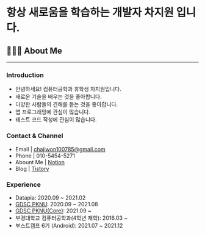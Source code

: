 # 항상 새로움을 학습하는 개발자 차지원 입니다.

## 👨🏻‍💻 About Me

---

### Introduction

- 안녕하세요! 컴퓨터공학과 휴학생 차지원입니다.
- 새로운 기술을 배우는 것을 좋아합니다.
- 다양한 사람들의 견해를 듣는 것을 좋아합니다.
- 앱 프로그래밍에 관심이 많습니다.
- 테스트 코드 작성에 관심이 많습니다.

### Contact & Channel

- Email | chajiwon100785@gmail.com
- Phone | 010-5454-5271
- Abount Me | [Notion](https://chaji.notion.site/f9aa5c4c351a49dca43f91f6870ba2ab)
- Blog | [Tistory](https://cha-ji.tistory.com/)

### Experience
- Datapia: 2020.09 ~ 2021.02
- [GDSC PKNU](https://dsc-pknu.tistory.com): 2020.09 ~ 2021.08
- [GDSC PKNU(Core)](https://dsc-pknu.tistory.com): 2021.09 ~
- 부경대학교 컴퓨터공학과(4학년 재학): 2016.03 ~
- 부스트캠프 6기 (Android): 2021.07 ~ 2021.12
